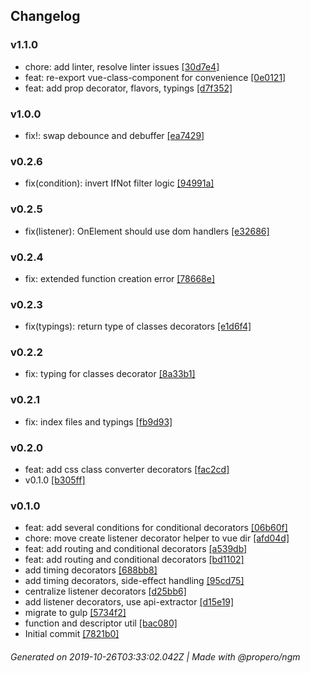 ## Changelog

### v1.1.0
- chore: add linter, resolve linter issues [[30d7e4]](780df250d5296b1b03082f8b814d4bbadc30d7e4)
- feat: re-export vue-class-component for convenience [[0e0121]](60529824ccce0747943e6e75766c76ff4f0e0121)
- feat: add prop decorator, flavors, typings [[d7f352]](da94336d4372006a6ec4497a60d069f3bad7f352)

### v1.0.0
- fix!: swap debounce and debuffer [[ea7429]](0df6eb3eade1e7643bffe8e182a4685402ea7429)

### v0.2.6
- fix(condition): invert IfNot filter logic [[94991a]](4529ad9b80075e1dcabc69fe3a2a96fd7994991a)

### v0.2.5
- fix(listener): OnElement should use dom handlers [[e32686]](3d2688c019de7b60e293547ef41205f1d9e32686)

### v0.2.4
- fix: extended function creation error [[78668e]](3a391de74d5b2606c6f3da9e5926a0e84578668e)

### v0.2.3
- fix(typings): return type of classes decorators [[e1d6f4]](8b54d14ae09a82571988c586f211d7807de1d6f4)

### v0.2.2
- fix: typing for classes decorator [[8a33b1]](1e0d1779debf100442f559a60c963543a48a33b1)

### v0.2.1
- fix: index files and typings [[fb9d93]](6296b64a93dc1f1957a526abb90ca25c46fb9d93)

### v0.2.0
- feat: add css class converter decorators [[fac2cd]](0d7d2eeb961501727e37a1d765b9951fddfac2cd)
- v0.1.0 [[b305ff]](3302024d831a25228324f70d15c993a944b305ff)

### v0.1.0
- feat: add several conditions for conditional decorators [[06b60f]](2c2c21de83e914e1f96415d3cbcb3c31ae06b60f)
- chore: move create listener decorator helper to vue dir [[afd04d]](0a33793925dba66562e2d318a106c58174afd04d)
- feat: add routing and conditional decorators [[a539db]](edbddc0438609640d3a6ea0aa4111fc04aa539db)
- feat: add routing and conditional decorators [[bd1102]](2a7f2e2e97ad2be52abca486a7748246b6bd1102)
- add timing decorators [[688bb8]](d116236ca48c67bccc4591da874ca0d5e2688bb8)
- add timing decorators, side-effect handling [[95cd75]](c700c228a5165212b9638227ce3988da7095cd75)
- centralize listener decorators [[d25bb6]](199aad862de9f15b47436d68914fb83e45d25bb6)
- add listener decorators, use api-extractor [[d15e19]](d7d6165c23f565f27b7122032b430568c6d15e19)
- migrate to gulp [[5734f2]](f48d4ebfb7551a2ae8cd23c55f19d977735734f2)
- function and descriptor util [[bac080]](1695b8b38c3b2290851581613cef0ba3f4bac080)
- Initial commit [[7821b0]](e2cfffe21a09fa25d43551edf90f4a0add7821b0)

###### Generated on 2019-10-26T03:33:02.042Z | Made with @propero/ngm